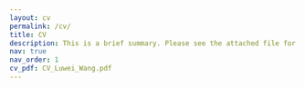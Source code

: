 ```yaml
---
layout: cv
permalink: /cv/
title: CV
description: This is a brief summary. Please see the attached file for details.
nav: true
nav_order: 1
cv_pdf: CV_Luwei_Wang.pdf
---
```

